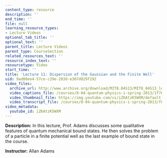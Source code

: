 ```yaml
---
content_type: resource
description: ''
end_time: ''
file: null
learning_resource_types:
- Lecture Videos
optional_tab_title: ''
optional_text: ''
parent_title: Lecture Videos
parent_type: CourseSection
related_resources_text: ''
resource_index_text: ''
resourcetype: Video
start_time: ''
title: 'Lecture 11: Dispersion of the Gaussian and the Finite Well'
uid: 9ad88ee4-57ce-c29e-203d-e367d029f192
video_files:
  archive_url: http://www.archive.org/download/MIT8.04S13/MIT8_04S13_lec11_300k.mp4
  video_captions_file: /courses/8-04-quantum-physics-i-spring-2013/1f706884c303559daf3646bf91e0e52a_iZKAtzK5WXM.vtt
  video_thumbnail_file: https://img.youtube.com/vi/iZKAtzK5WXM/default.jpg
  video_transcript_file: /courses/8-04-quantum-physics-i-spring-2013/f89cf1b09d8a9661ae4b22924dfe45b6_iZKAtzK5WXM.pdf
video_metadata:
  youtube_id: iZKAtzK5WXM
---
```


**Description:** In this lecture, Prof. Adams discusses some qualitative features of quantum mechanical bound states. He then solves the problem of a particle in a finite potential well as the last example of bound state in the course.

**Instructor:** Allan Adams